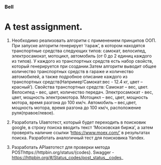 ### Bell
# A test assignment.

1. Необходимо реализовать алгоритм с применением принципов ООП.
При запуске алгоритм генерирует ‘гараж’, в котором находятся транспортные средства
следующих типов: самокат, велосипед, электросамокат, мотоцикл, автомобиль (от 0 до 2
единиц каждого из типов). У каждого из транспортных средств есть набор свойств,
который генерируется при создании.Затем алгоритм выводит общее количество
транспортных средств в гараже и количество автомобилей, а также подробное описание
каждого из транспортных средств(Например‘Самокат:вес - 12.4 кг, цвет – красный’).
Свойства транспортных средств:
Самокат – вес, цвет. Велосипед – вес, цвет, количество передач. Электросамокат - вес,
цвет, мощность электромотора. Мотоцикл – вес, цвет, мощность мотора, время разгона до
100 км/ч. Автомобиль – вес,цвет, мощность мотора, время разгона до 100 км/ч,
расположение руля(правое/левое).

2. Разработать UIавтотест, который будет переходить в поисковик google, в строку поиска
вводить текст ‘Московская биржа’, а затем проверять наличие ссылки
‘https://www.moex.com/’ в результатах поиска. Разработать аналогичный тест для
поисковика Yandex.

3. Разработать APIавтотест для проверки метода POSThttps://httpbin.org/status/{codes}.
Swagger - https://httpbin.org/#/Status_codes/post_status__codes_
